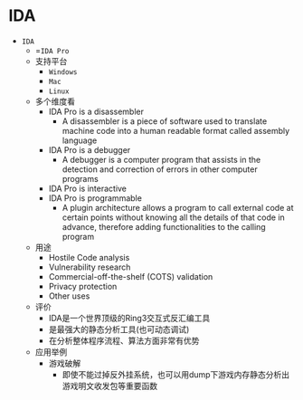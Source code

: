 # IDA

* `IDA`
  * =`IDA Pro`
  * 支持平台
    * `Windows`
    * `Mac`
    * `Linux`
  * 多个维度看
    * IDA Pro is a disassembler
      * A disassembler is a piece of software used to translate machine code into a human readable format called assembly language
    * IDA Pro is a debugger
      * A debugger is a computer program that assists in the detection and correction of errors in other computer programs
    * IDA Pro is interactive
    * IDA Pro is programmable
      * A plugin architecture allows a program to call external code at certain points without knowing all the details of that code in advance, therefore adding functionalities to the calling program
  * 用途
    * Hostile Code analysis
    * Vulnerability research
    * Commercial-off-the-shelf (COTS) validation
    * Privacy protection
    * Other uses
  * 评价
    * IDA是一个世界顶级的Ring3交互式反汇编工具
    * 是最强大的静态分析工具(也可动态调试)
    * 在分析整体程序流程、算法方面非常有优势
  * 应用举例
    * 游戏破解
      * 即使不能过掉反外挂系统，也可以用dump下游戏内存静态分析出游戏明文收发包等重要函数
